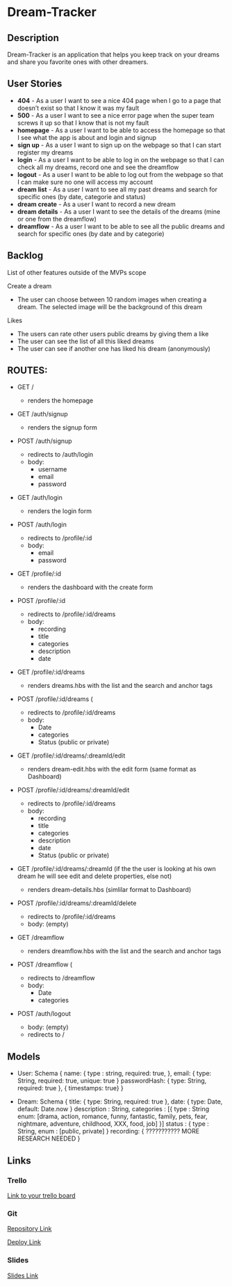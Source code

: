 # Dream-Tracker

## Description

Dream-Tracker is an application that helps you keep track on your dreams and share you favorite ones with other dreamers.
 
## User Stories

- **404** - As a user I want to see a nice 404 page when I go to a page that doesn’t exist so that I know it was my fault 
- **500** - As a user I want to see a nice error page when the super team screws it up so that I know that is not my fault
- **homepage** - As a user I want to be able to access the homepage so that I see what the app is about and login and signup
- **sign up** - As a user I want to sign up on the webpage so that I can start register my dreams
- **login** - As a user I want to be able to log in on the webpage so that I can check all my dreams, record one and see the dreamflow
- **logout** - As a user I want to be able to log out from the webpage so that I can make sure no one will access my account
- **dream list** - As a user I want to see all my past dreams and search for specific ones (by date, categorie and status)
- **dream create** - As a user I want to record a new dream
- **dream details** - As a user I want to see the details of the dreams (mine or one from the dreamflow)
- **dreamflow** - As a user I want to be able to see all the public dreams and search for specific ones (by date and by categorie)

## Backlog

List of other features outside of the MVPs scope

Create a dream
- The user can choose between 10 random images when creating a dream. The selected image will be the background of this dream

Likes
- The users can rate other users public dreams by giving them a like
- The user can see the list of all this liked dreams
- The user can see if another one has liked his dream (anonymously)


## ROUTES:

- GET /
  - renders the homepage
- GET /auth/signup
  - renders the signup form
- POST /auth/signup
  - redirects to /auth/login
  - body:
    - username
    - email
    - password
- GET /auth/login
  - renders the login form
- POST /auth/login
  - redirects to /profile/:id
  - body:
    - email
    - password
- GET /profile/:id
  - renders the dashboard with the create form
- POST /profile/:id
  - redirects to /profile/:id/dreams
  - body:
    - recording
    - title
    - categories
    - description
    - date
 
- GET /profile/:id/dreams
  - renders dreams.hbs with the list and the search and anchor tags 
- POST /profile/:id/dreams (
  - redirects to /profile/:id/dreams
  - body:
    - Date
    - categories
    - Status (public or private)

- GET /profile/:id/dreams/:dreamId/edit
  - renders dream-edit.hbs with the edit form (same format as Dashboard)
- POST /profile/:id/dreams/:dreamId/edit
  - redirects to /profile/:id/dreams
  - body:
    - recording
    - title
    - categories
    - description
    - date
    - Status (public or private)

- GET /profile/:id/dreams/:dreamId (if the the user is looking at his own dream he will see edit and delete properties, else not)
  - renders dream-details.hbs (simlilar format to Dashboard)

- POST /profile/:id/dreams/:dreamId/delete
  - redirects to /profile/:id/dreams
  - body: (empty)

- GET /dreamflow
  - renders dreamflow.hbs with the list and the search and anchor tags 
- POST /dreamflow (
  - redirects to /dreamflow
  - body:
    - Date
    - categories

- POST /auth/logout
  - body: (empty)
  - redirects to /



## Models

- User: Schema {
	name: {
    type : string, 
    required: true,
    },
  email:  {
   type: String,
   required: true,
   unique: true }
  passwordHash: {
    type: String, 
    required: true
      },
  { timestamps: true} 
}
	
- Dream: Schema {
	title: {
	   type: String,
	   required: true
	},
	date: {
	   type: Date,
	   default: Date.now
     }
	description : String,
	categories : [{
      type : String
	    enum: [drama, action, romance, funny, fantastic, family, pets, fear, nightmare, adventure, childhood, XXX, food, job]
      }]
	status : {
	  type : String,
	  enum : [public, private]
    }
	recording: {
	  ??????????? MORE RESEARCH NEEDED
	}


## Links

### Trello

[Link to your trello board](https://trello.com/b/VKahAsiL/dream-tracker) 

### Git
 
[Repository Link](https://github.com/elisedjn/dream-tracker)

[Deploy Link](http://heroku.com)

### Slides

[Slides Link](http://slides.com)
